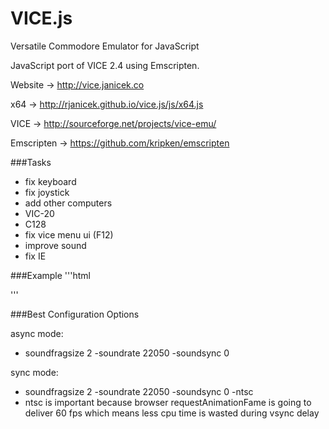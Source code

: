 VICE.js
=======

Versatile Commodore Emulator for JavaScript

JavaScript port of VICE 2.4 using Emscripten.

Website -> http://vice.janicek.co

x64 -> http://rjanicek.github.io/vice.js/js/x64.js

VICE -> http://sourceforge.net/projects/vice-emu/

Emscripten -> https://github.com/kripken/emscripten

###Tasks

* fix keyboard
* fix joystick
* add other computers
 * VIC-20
 * C128
* fix vice menu ui (F12)
* improve sound
* fix IE

###Example
'''html
<!doctype html>
<html lang="en-us">
  <head></head>
  <body>
    <!-- the canvas *must not* have any border or padding, or mouse coords will be wrong -->
    <canvas  id="canvas" style="border: 0px none;"></canvas>
    <script type="text/javascript" >
      var Module = {
        arguments: ['+sound'],
        canvas: document.getElementById('canvas'),
      };
    </script>
    <script type="text/javascript" src="js/x64.js"></script>
  </body>
</html>
'''

###Best Configuration Options

async mode:
* soundfragsize 2 -soundrate 22050 -soundsync 0

sync mode:
* soundfragsize 2 -soundrate 22050 -soundsync 0 -ntsc
* ntsc is important because browser requestAnimationFame is going to deliver 60 fps which means less cpu time is wasted during vsync delay